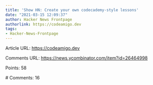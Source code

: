 ```yaml
---
title: 'Show HN: Create your own codecademy-style lessons'
date: "2021-03-15 12:09:37"
author: Hacker News Frontpage
authorlink: https://codeamigo.dev
tags:
- Hacker-News-Frontpage
---
```


<p>Article URL: <a href="https://codeamigo.dev">https://codeamigo.dev</a></p>
<p>Comments URL: <a href="https://news.ycombinator.com/item?id=26464998">https://news.ycombinator.com/item?id=26464998</a></p>
<p>Points: 58</p>
<p># Comments: 16</p>
